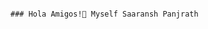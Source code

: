                                                                           ### Hola Amigos!👋 Myself Saaransh Panjrath 

<!--
**Saaraansh/Saaraansh** is a ✨ _special_ ✨ repository because its `README.md` (this file) appears on your GitHub profile.
![image](https://user-images.githubusercontent.com/84224236/193446269-f0b56b28-c509-422f-a835-0e590f4646d5.png)


Here are some ideas to get you started:

- 🔭 I’m currently working on ...
- 🌱 I’m currently learning ...
- 👯 I’m looking to collaborate on ...
- 🤔 I’m looking for help with ...
- 💬 Ask me about ...
- 📫 How to reach me: ...
- 😄 Pronouns: ...
- ⚡ Fun fact: ...
-->
